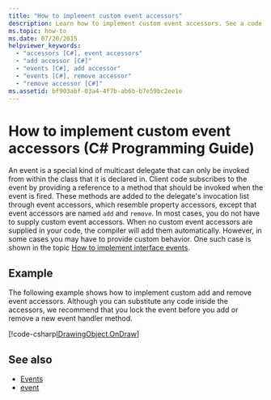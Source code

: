 ```yaml
---
title: "How to implement custom event accessors"
description: Learn how to implement custom event accessors. See a code example and view additional available resources.
ms.topic: how-to
ms.date: 07/20/2015
helpviewer_keywords: 
  - "accessors [C#], event accessors"
  - "add accessor [C#]"
  - "events [C#], add accessor"
  - "events [C#], remove accessor"
  - "remove accessor [C#]"
ms.assetid: bf903abf-03a4-4f7b-ab6b-b7e59bc2ee1e
---
```

# How to implement custom event accessors (C# Programming Guide)

An event is a special kind of multicast delegate that can only be invoked from within the class that  it is declared in. Client code subscribes to the event by providing a reference to a method that should be invoked when the event is fired. These methods are added to the delegate's invocation list through event accessors, which resemble property accessors, except that event accessors are named `add` and `remove`. In most cases, you do not have to supply custom event accessors. When no custom event accessors are supplied in your code, the compiler will add them automatically. However, in some cases you may have to provide custom behavior. One such case is shown in the topic [How to implement interface events](./how-to-implement-interface-events.md).
  
## Example  

 The following example shows how to implement custom add and remove event accessors. Although you can substitute any code inside the accessors, we recommend that you lock the event before you add or remove a new event handler method.  
  
[!code-csharp[IDrawingObject.OnDraw](~/samples/snippets/csharp/VS_Snippets_VBCSharp/csProgGuideEvents/CS/Events.cs#IDrawingObjectOnDraw)]  
  
## See also

- [Events](./index.md)
- [event](../../language-reference/keywords/event.md)
